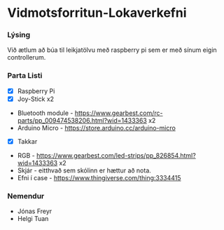 # Vidmotsforritun-Lokaverkefni

### Lýsing
Við ætlum að búa til leikjatölvu með raspberry pi sem er með sínum eigin controllerum.
### Parta Listi
- [x] Raspberry Pi
- [x] Joy-Stick x2
- Bluetooth module - https://www.gearbest.com/rc-parts/pp_009474538206.html?wid=1433363 x2
- Arduino Micro - https://store.arduino.cc/arduino-micro
- [x] Takkar
- RGB - https://www.gearbest.com/led-strips/pp_826854.html?wid=1433363 x2
- Skjár - eitthvað sem skólinn er hættur að nota.
- Efni í case - https://www.thingiverse.com/thing:3334415
### Nemendur
- Jónas Freyr
- Helgi Tuan
